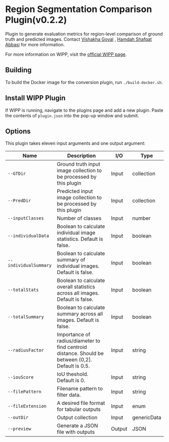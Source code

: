 # Region Segmentation Comparison Plugin(v0.2.2)

Plugin to generate evaluation metrics for region-level comparison of ground truth and predicted images. Contact [Vishakha Goyal](mailto:vishakha.goyal@nih.gov) , [Hamdah Shafqat Abbasi](mailto:hamdahshafqat.abbasi@nih.gov) for more information.

For more information on WIPP, visit the [official WIPP page](https://isg.nist.gov/deepzoomweb/software/wipp).

## Building

To build the Docker image for the conversion plugin, run
`./build-docker.sh`.

## Install WIPP Plugin

If WIPP is running, navigate to the plugins page and add a new plugin. Paste the contents of `plugin.json` into the pop-up window and submit.

## Options

This plugin takes eleven input arguments and one output argument:

| Name                  | Description             | I/O    | Type   |
|-----------------------|-------------------------|--------|--------|
| `--GTDir`             | Ground truth input image collection to be processed by this plugin | Input | collection |
| `--PredDir`           | Predicted input image collection to be processed by this plugin | Input | collection |
| `--inputClasses`      | Number of classes | Input | number |
| `--individualData`    | Boolean to calculate individual image statistics. Default is false. | Input | boolean |
| `--individualSummary` | Boolean to calculate summary of individual images. Default is false. | Input | boolean |
| `--totalStats`        | Boolean to calculate overall statistics across all images. Default is false. | Input | boolean |
| `--totalSummary`      | Boolean to calculate summary across all images. Default is false. | Input | boolean |
| `--radiusFactor`      | Importance of radius/diameter to find centroid distance. Should be between (0,2]. Default is 0.5.| Input | string |
| `--iouScore`          | IoU theshold. Default is 0.| Input | string |
| `--filePattern`       | Filename pattern to filter data. | Input | string |
| `--fileExtension`     | A desired file format for tabular outputs | Input  | enum        |
| `--outDir`            | Output collection | Input  | genericData       |
| `--preview`           | Generate a JSON file with outputs                            | Output | JSON        |
